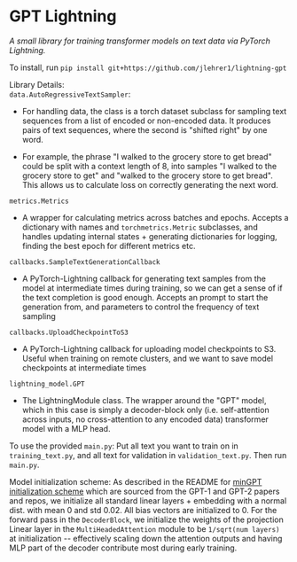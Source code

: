# GPT Lightning

*A small library for training transformer models on text data via PyTorch Lightning.*

To install, run
`pip install git+https://github.com/jlehrer1/lightning-gpt`

Library Details:  
`data.AutoRegressiveTextSampler`:  
- For handling data, the class is a torch dataset subclass for sampling text sequences from a list of encoded or non-encoded data. It produces pairs of text sequences, where the second is "shifted right" by one word.

- For example, the phrase "I walked to the grocery store to get bread" could be split with a context length of 8, into samples "I walked to the grocery store to get" and "walked to the grocery store to get bread". This allows us to calculate loss on correctly generating the next word.

`metrics.Metrics`  
- A wrapper for calculating metrics across batches and epochs. Accepts a dictionary with names and `torchmetrics.Metric` subclasses, and handles updating internal states + generating dictionaries for logging, finding the best epoch for different metrics etc. 

`callbacks.SampleTextGenerationCallback`
- A PyTorch-Lightning callback for generating text samples from the model at intermediate times during training, so we can get a sense of if the text completion is good enough. Accepts an prompt to start the generation from, and parameters to control the frequency of text sampling

`callbacks.UploadCheckpointToS3`
- A PyTorch-Lightning callback for uploading model checkpoints to S3. Useful when training on remote clusters, and we want to save model checkpoints at intermediate times

`lightning_model.GPT`
- The LightningModule class. The wrapper around the "GPT" model, which in this case is simply a decoder-block only (i.e. self-attention across inputs, no cross-attention to any encoded data) transformer model with a MLP head.

To use the provided `main.py`:
Put all text you want to train on in `training_text.py`, and all text for validation in `validation_text.py`. Then run `main.py`.

Model initialization scheme:
As described in the README for [minGPT initialization scheme](https://github.com/karpathy/minGPT/blob/master/README.md) which are sourced from the GPT-1 and GPT-2 papers and repos, we initialize all standard linear layers + embedding with a normal dist. with mean 0 and std 0.02. All bias vectors are initialized to 0. For the forward pass in the `DecoderBlock`, we initialize the weights of the projection Linear layer in the `MultiHeadedAttention` module to be `1/sqrt(num layers)` at initialization -- effectively scaling down the attention outputs and having MLP part of the decoder contribute most during early training. 